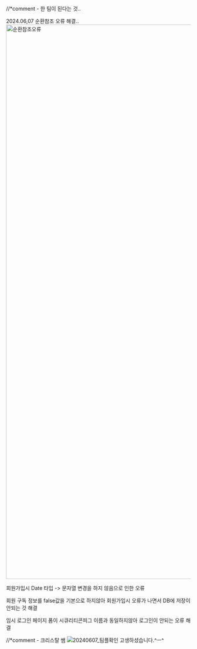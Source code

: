 //*comment - 한 팀이 된다는 것..

2024.06,07
순환참조 오류 해결..
<img width="1512" alt="순환참조오류" src="https://github.com/tmdxxn/ParkPlayer/assets/157607304/35025d85-c06a-4c8b-928e-00ff89a42f17">

회원가입시 Date 타입 -> 문자열 변경을 하지 않음으로 인한 오류

회원 구독 정보를 false값을 기본으로 하지않아 회원가입시 오류가 나면서 DB에 저장이 안되는 것 해결

임시 로그인 페이지 폼이 시큐리티콘피그 이름과 동일하지않아 로그인이 안되는 오류 해결


//*comment - 크리스탈 쌤
![20240607_팀플확인](https://github.com/tmdxxn/ParkPlayer/assets/89982409/17a58b76-c808-4959-adbc-595b378d7698)
고생하셨습니다.^ㅡ^
